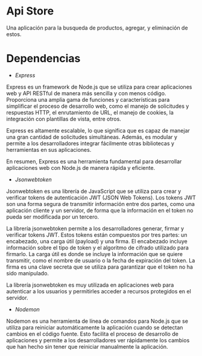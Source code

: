 
# Api Store

Una aplicación para la busqueda de productos, agregar, y eliminación de estos.

# Dependencias

* *Express*

Express es un framework de Node.js que se utiliza para crear aplicaciones web y API RESTful de manera más sencilla y con menos código. Proporciona una amplia gama de funciones y características para simplificar el proceso de desarrollo web, como el manejo de solicitudes y respuestas HTTP, el enrutamiento de URL, el manejo de cookies, la integración con plantillas de vista, entre otros.

Express es altamente escalable, lo que significa que es capaz de manejar una gran cantidad de solicitudes simultáneas. Además, es modular y permite a los desarrolladores integrar fácilmente otras bibliotecas y herramientas en sus aplicaciones.

En resumen, Express es una herramienta fundamental para desarrollar aplicaciones web con Node.js de manera rápida y eficiente.

* *Jsonwebtoken*

Jsonwebtoken es una librería de JavaScript que se utiliza para crear y verificar tokens de autenticación JWT (JSON Web Tokens). Los tokens JWT son una forma segura de transmitir información entre dos partes, como una aplicación cliente y un servidor, de forma que la información en el token no pueda ser modificada por un tercero.

La librería jsonwebtoken permite a los desarrolladores generar, firmar y verificar tokens JWT. Estos tokens están compuestos por tres partes: un encabezado, una carga útil (payload) y una firma. El encabezado incluye información sobre el tipo de token y el algoritmo de cifrado utilizado para firmarlo. La carga útil es donde se incluye la información que se quiere transmitir, como el nombre de usuario o la fecha de expiración del token. La firma es una clave secreta que se utiliza para garantizar que el token no ha sido manipulado.

La librería jsonwebtoken es muy utilizada en aplicaciones web para autenticar a los usuarios y permitirles acceder a recursos protegidos en el servidor.

* *Nodemon*

Nodemon es una herramienta de línea de comandos para Node.js que se utiliza para reiniciar automáticamente la aplicación cuando se detectan cambios en el código fuente. Esto facilita el proceso de desarrollo de aplicaciones y permite a los desarrolladores ver rápidamente los cambios que han hecho sin tener que reiniciar manualmente la aplicación.

